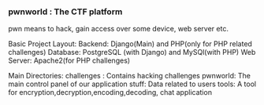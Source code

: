 ### pwnworld : The CTF platform
pwn means to hack, gain access over some device, web server etc.

Basic Project Layout:
Backend: Django(Main) and PHP(only for PHP related challenges) 
Database: PostgreSQL (with Django) and MySQl(with PHP)
Web Server: Apache2(for PHP challenges)

Main Directories:
challenges : Contains hacking challenges
pwnworld: The main control panel of our application
stuff: Data related to users
tools: A tool for encryption,decryption,encoding,decoding, chat application
